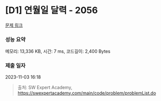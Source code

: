 # [D1] 연월일 달력 - 2056 

[문제 링크](https://swexpertacademy.com/main/code/problem/problemDetail.do?contestProbId=AV5QLkdKAz4DFAUq) 

### 성능 요약

메모리: 13,336 KB, 시간: 7 ms, 코드길이: 2,400 Bytes

### 제출 일자

2023-11-03 16:18



> 출처: SW Expert Academy, https://swexpertacademy.com/main/code/problem/problemList.do